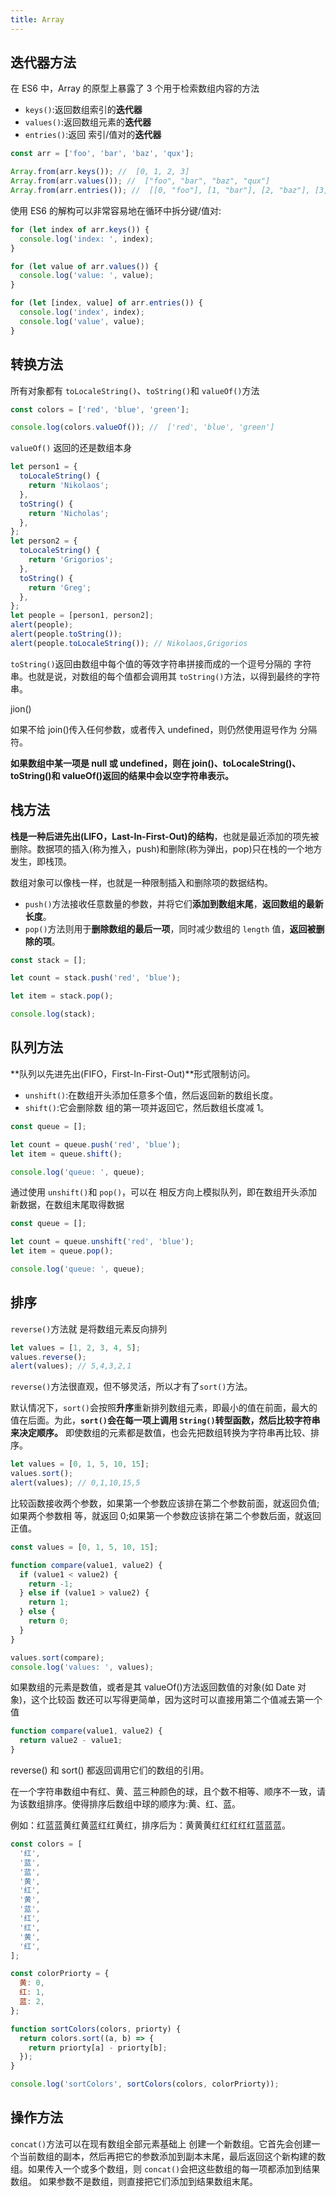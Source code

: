 ```yaml
---
title: Array
---
```


## 迭代器方法

在 ES6 中，Array 的原型上暴露了 3 个用于检索数组内容的方法

- `keys()`:返回数组索引的**迭代器**
- `values()`:返回数组元素的**迭代器**
- `entries()`:返回 索引/值对的**迭代器**

```js
const arr = ['foo', 'bar', 'baz', 'qux'];

Array.from(arr.keys()); //  [0, 1, 2, 3]
Array.from(arr.values()); //  ["foo", "bar", "baz", "qux"]
Array.from(arr.entries()); //  [[0, "foo"], [1, "bar"], [2, "baz"], [3, "qux"]]
```

使用 ES6 的解构可以非常容易地在循环中拆分键/值对:

```js
for (let index of arr.keys()) {
  console.log('index: ', index);
}

for (let value of arr.values()) {
  console.log('value: ', value);
}

for (let [index, value] of arr.entries()) {
  console.log('index', index);
  console.log('value', value);
}
```

## 转换方法

所有对象都有 `toLocaleString()`、`toString()`和 `valueOf()`方法

```js
const colors = ['red', 'blue', 'green'];

console.log(colors.valueOf()); //  ['red', 'blue', 'green']
```

`valueOf()` 返回的还是数组本身

```js
let person1 = {
  toLocaleString() {
    return 'Nikolaos';
  },
  toString() {
    return 'Nicholas';
  },
};
let person2 = {
  toLocaleString() {
    return 'Grigorios';
  },
  toString() {
    return 'Greg';
  },
};
let people = [person1, person2];
alert(people);
alert(people.toString());
alert(people.toLocaleString()); // Nikolaos,Grigorios
```

`toString()`返回由数组中每个值的等效字符串拼接而成的一个逗号分隔的 字符串。也就是说，对数组的每个值都会调用其 `toString()`方法，以得到最终的字符串。

jion()

如果不给 join()传入任何参数，或者传入 undefined，则仍然使用逗号作为 分隔符。

**如果数组中某一项是 null 或 undefined，则在 join()、toLocaleString()、 toString()和 valueOf()返回的结果中会以空字符串表示。**

## 栈方法

**栈是一种后进先出(LIFO，Last-In-First-Out)的结构**，也就是最近添加的项先被删除。数据项的插入(称为推入，push)和删除(称为弹出，pop)只在栈的一个地方发生，即栈顶。

数组对象可以像栈一样，也就是一种限制插入和删除项的数据结构。

- `push()`方法接收任意数量的参数，并将它们**添加到数组末尾**，**返回数组的最新长度**。
- `pop()`方法则用于**删除数组的最后一项**，同时减少数组的 `length` 值，**返回被删除的项**。

```js
const stack = [];

let count = stack.push('red', 'blue');

let item = stack.pop();

console.log(stack);
```

## 队列方法

**队列以先进先出(FIFO，First-In-First-Out)**形式限制访问。

- `unshift()`:在数组开头添加任意多个值，然后返回新的数组长度。
- `shift()`:它会删除数 组的第一项并返回它，然后数组长度减 1。

```js
const queue = [];

let count = queue.push('red', 'blue');
let item = queue.shift();

console.log('queue: ', queue);
```

通过使用 `unshift()`和 `pop()`，可以在 相反方向上模拟队列，即在数组开头添加新数据，在数组末尾取得数据

```js
const queue = [];

let count = queue.unshift('red', 'blue');
let item = queue.pop();

console.log('queue: ', queue);
```

## 排序

`reverse()`方法就 是将数组元素反向排列

```js
let values = [1, 2, 3, 4, 5];
values.reverse();
alert(values); // 5,4,3,2,1
```

`reverse()`方法很直观，但不够灵活，所以才有了`sort()`方法。

默认情况下，`sort()`会按照**升序**重新排列数组元素，即最小的值在前面，最大的值在后面。为此，**`sort()`会在每一项上调用 `String()`转型函数，然后比较字符串来决定顺序。** 即使数组的元素都是数值，也会先把数组转换为字符串再比较、排序。

```js
let values = [0, 1, 5, 10, 15];
values.sort();
alert(values); // 0,1,10,15,5
```

比较函数接收两个参数，如果第一个参数应该排在第二个参数前面，就返回负值;如果两个参数相 等，就返回 0;如果第一个参数应该排在第二个参数后面，就返回正值。

```js
const values = [0, 1, 5, 10, 15];

function compare(value1, value2) {
  if (value1 < value2) {
    return -1;
  } else if (value1 > value2) {
    return 1;
  } else {
    return 0;
  }
}

values.sort(compare);
console.log('values: ', values);
```

如果数组的元素是数值，或者是其 valueOf()方法返回数值的对象(如 Date 对象)，这个比较函 数还可以写得更简单，因为这时可以直接用第二个值减去第一个值

```js
function compare(value1, value2) {
  return value2 - value1;
}
```

<Alert>
reverse() 和 sort() 都返回调用它们的数组的引用。
</Alert>

在一个字符串数组中有红、黄、蓝三种颜色的球，且个数不相等、顺序不一致，请为该数组排序。使得排序后数组中球的顺序为:黄、红、蓝。

例如：红蓝蓝黄红黄蓝红红黄红，排序后为：黄黄黄红红红红红蓝蓝蓝。

```js
const colors = [
  '红',
  '蓝',
  '蓝',
  '黄',
  '红',
  '黄',
  '蓝',
  '红',
  '红',
  '黄',
  '红',
];

const colorPriorty = {
  黄: 0,
  红: 1,
  蓝: 2,
};

function sortColors(colors, priorty) {
  return colors.sort((a, b) => {
    return priorty[a] - priorty[b];
  });
}

console.log('sortColors', sortColors(colors, colorPriorty));
```

## 操作方法

`concat()`方法可以在现有数组全部元素基础上 创建一个新数组。它首先会创建一个当前数组的副本，然后再把它的参数添加到副本末尾，最后返回这个新构建的数组。如果传入一个或多个数组，则 `concat()`会把这些数组的每一项都添加到结果数组。 如果参数不是数组，则直接把它们添加到结果数组末尾。

